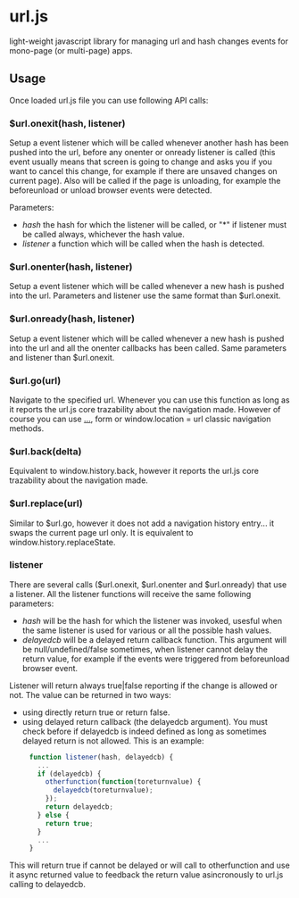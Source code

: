 # url.js
light-weight javascript library for managing url and hash changes events for mono-page (or multi-page) apps.

## Usage

Once loaded url.js file you can use following API calls:

### $url.onexit(hash, listener)

Setup a event listener which will be called whenever another hash has been pushed into the url, before any onenter or onready listener is called (this event usually means that screen is going to change and asks you if you want to cancel this change, for example if there are unsaved changes on current page). Also will be called if the page is unloading, for example the beforeunload or unload browser events were detected.

Parameters:
 * _hash_ the hash for which the listener will be called, or "\*" if listener must be called always, whichever the hash value.
 * _listener_ a function which will be called when the hash is detected.
 
### $url.onenter(hash, listener)

Setup a event listener which will be called whenever a new hash is pushed into the url. Parameters and listener use the same format than $url.onexit.

### $url.onready(hash, listener)

Setup a event listener which will be called whenever a new hash is pushed into the url and all the onenter callbacks has been called. Same parameters and listener than $url.onexit.

### $url.go(url)

Navigate to the specified url. Whenever you can use this function as long as it reports the url.js core trazability about the navigation made. However of course you can use <a href="url">...</a>, form or window.location = url classic navigation methods.

### $url.back(delta)

Equivalent to window.history.back, however it reports the url.js core trazability about the navigation made.

### $url.replace(url)

Similar to $url.go, however it does not add a navigation history entry... it swaps the current page url only. It is equivalent to window.history.replaceState.

### listener

There are several calls ($url.onexit, $url.onenter and $url.onready) that use a listener. All the listener functions will receive the same following parameters:
 * _hash_ will be the hash for which the listener was invoked, usesful when the same listener is used for various or all the possible hash values.
 * _delayedcb_ will be a delayed return callback function. This argument will be null/undefined/false sometimes, when listener cannot delay the return value, for example if the events were triggered from beforeunload browser event.

Listener will return always true|false reporting if the change is allowed or not. The value can be returned in two ways:
 * using directly return true or return false.
 * using delayed return callback (the delayedcb argument). You must check before if delayedcb is indeed defined as long as sometimes delayed return is not allowed. This is an example:

```javascript
     function listener(hash, delayedcb) {
       ...
       if (delayedcb) {
         otherfunction(function(toreturnvalue) {
           delayedcb(toreturnvalue);
         });
         return delayedcb;
       } else {
         return true;
       }
       ...
     }
```
This will return true if cannot be delayed or will call to otherfunction and use it async returned value to feedback the return value asincronously to url.js calling to delayedcb.

